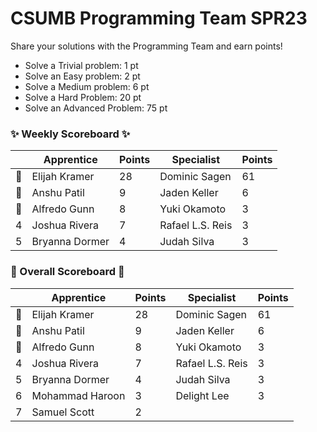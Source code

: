 # CSUMB Programming Team SPR23

Share your solutions with the Programming Team and earn points!

- Solve a Trivial problem: 1 pt
- Solve an Easy problem: 2 pt
- Solve a Medium problem: 6 pt
- Solve a Hard Problem: 20 pt
- Solve an Advanced Problem: 75 pt

### ✨ Weekly Scoreboard ✨
| |Apprentice|Points|Specialist|Points|
|-------|-------|-------|-------|-------|
|🥇|Elijah Kramer|28|Dominic Sagen|61|
|🥈|Anshu Patil|9|Jaden Keller|6|
|🥉|Alfredo Gunn|8|Yuki Okamoto|3|
|4|Joshua Rivera|7|Rafael L.S. Reis|3|
|5|Bryanna Dormer|4|Judah Silva|3|

### 🏁 Overall Scoreboard 🏁
| |Apprentice|Points|Specialist|Points|
|-------|-------|-------|-------|-------|
|🥇|Elijah Kramer|28|Dominic Sagen|61|
|🥈|Anshu Patil|9|Jaden Keller|6|
|🥉|Alfredo Gunn|8|Yuki Okamoto|3|
|4|Joshua Rivera|7|Rafael L.S. Reis|3|
|5|Bryanna Dormer|4|Judah Silva|3|
|6|Mohammad Haroon|3|Delight Lee|3|
|7|Samuel Scott|2| | |
